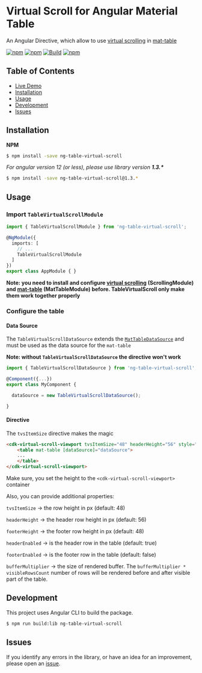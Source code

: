 # Virtual Scroll for Angular Material Table

An Angular Directive, which allow to use [virtual scrolling](https://material.angular.io/cdk/scrolling) in [mat-table](https://material.angular.io/components/table)

[![npm](https://img.shields.io/badge/demo-online-ed1c46.svg)](https://diprokon.github.io/ng-table-virtual-scroll)
[![npm](https://img.shields.io/npm/v/ng-table-virtual-scroll.svg?maxAge=2592000?style=plastic)](https://www.npmjs.com/package/ng-table-virtual-scroll)
[![Build](https://github.com/diprokon/ng-table-virtual-scroll/actions/workflows/build.yml/badge.svg?event=push)](https://github.com/diprokon/ng-table-virtual-scroll/actions/workflows/build.yml)
[![npm](https://img.shields.io/npm/l/express.svg?maxAge=2592000)](/LICENSE.txt)

## Table of Contents

- [Live Demo](https://diprokon.github.io/ng-table-virtual-scroll)
- [Installation](#installation)
- [Usage](#usage)
- [Development](#development)
- [Issues](#issues)

<a name="installation"/>

## Installation

**NPM**

```bash
$ npm install -save ng-table-virtual-scroll
```

_For angular version 12 (or less), please use library version __1.3.\*___
```bash
$ npm install -save ng-table-virtual-scroll@1.3.*
```

<a name="usage"/>

## Usage

### Import `TableVirtualScrollModule`

```ts
import { TableVirtualScrollModule } from 'ng-table-virtual-scroll';

@NgModule({
  imports: [
    // ...
    TableVirtualScrollModule
  ]
})
export class AppModule { }
```
**Note: you need to install and configure [virtual scrolling](https://material.angular.io/cdk/scrolling) (ScrollingModule) and [mat-table](https://material.angular.io/components/table) (MatTableModule) before. TableVirtualScroll only make them work together properly**

### Configure the table

#### Data Source

The `TableVirtualScrollDataSource` extends the [`MatTableDataSource`](https://material.angular.io/components/table/api#MatTableDataSource) and must be 
used as the data source for the `mat-table`

**Note: without `TableVirtualScrollDataSource` the directive won't work**

```ts
import { TableVirtualScrollDataSource } from 'ng-table-virtual-scroll';

@Component({...})
export class MyComponent {

  dataSource = new TableVirtualScrollDataSource();

}
```

#### Directive
The `tvsItemSize` directive makes the magic

```html
<cdk-virtual-scroll-viewport tvsItemSize="48" headerHeight="56" style="height: 400px;">
    <table mat-table [dataSource]="dataSource">
    ...
    </table>
</cdk-virtual-scroll-viewport>
```

Make sure, you set the height to the `<cdk-virtual-scroll-viewport>` container

Also, you can provide additional properties:

`tvsItemSize` -> the row height in px (default: 48)

`headerHeight` -> the header row height in px (default: 56)

`footerHeight` -> the footer row height in px (default: 48)

`headerEnabled` -> is the header row in the table (default: true)

`footerEnabled` -> is the footer row in the table (default: false)

`bufferMultiplier` -> the size of rendered buffer. The `bufferMultiplier * visibleRowsCount` number of rows will be rendered before and after visible part of the table.

<a name="development"/>

## Development

This project uses Angular CLI to build the package.

```bash
$ npm run build:lib ng-table-virtual-scroll
```

## Issues

If you identify any errors in the library, or have an idea for an improvement, please open an [issue](https://github.com/diprokon/ng-table-virtual-scroll/issues).
